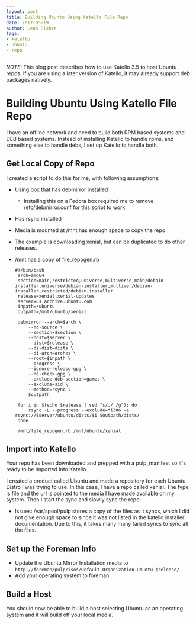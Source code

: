 ```yaml
---
layout: post
title: Building Ubuntu Using Katello File Repo
date: 2017-05-19
author: Leah Fisher
tags:
- katello
- ubuntu
- repo
---
```


*NOTE:* This blog post describes how to use Katello 3.5 to host Ubuntu repos. If you are using a later version of Katello, it may already support deb packages natively.

# Building Ubuntu Using Katello File Repo
I have an offline network and need to build both RPM based systems and DEB based systems. Instead of installing Katello to handle rpms, and something else to handle debs, I set up Katello to handle both.

## Get Local Copy of Repo
I created a script to do this for me, with following assumptions:

 - Using box that has debmirror installed
	 - Installing this on a Fedora box required me to remove /etc/debmirror.conf for this script to work
 - Has rsync installed
 - Media is mounted at /mnt has enough space to copy the repo
 - The example is downloading xenial, but can be duplicated to do other releases.
 - /mnt has a copy of [file_repogen.rb](https://gist.github.com/jlsherrill/e7c72e1ed82379955c2208ac472b0be7)

 

       #!/bin/bash
        arch=amd64
        section=main,restricted,universe,multiverse,main/debain-installer,universe/debian-installer,multiver/debian-installer,restricted/debian-installer
        release=xenial,xenial-updates
        server=us.archive.ubuntu.com
        inpath=/ubuntu
        outpath=/mnt/ubuntu/xenial
    
        debmirror --arch=$arch \
    	    --no-source \
    	    --section=$section \
    	    --host=$server \
    	    --dist=$release \
    	    --di-dist=dists \
    	    --di-arch=arches \
    	    --root=$inpath \
    	    --progress \
    	    --ignore-release-gpg \
    	    --no-check-gpg \
    	    --exclude-deb-section=games \
    	    --exclude=sid \
    	    --method=rsync \
    	    $outpath
    	    
    	for i in $(echo $release | sed "s/,/ /g"); do
    		rsync -L --progress --exclude=*i386 -a rsync://$server/ubuntu/dists/$i $outpath/dists/
    	done
    	
    	/mnt/file_repogen.rb /mnt/ubuntu/xenial

## Import into Katello
Your repo has been downloaded and prepped with a pulp_manifest so it's ready to be imported into Katello.

I created a product called Ubuntu and made a repository for each Ubuntu Distro I was trying to use. In this case, I have a repo called xenial. The type is file and the url is pointed to the media I have made available on my system. Then I start the sync and slowly sync the repo.

* Issues:  /var/spool/pulp stores a copy of the files as it syncs, which I did not give enough space to since it was not listed in the katello installer documentation.  Due to this, it takes many many failed syncs to sync all the files.

## Set up the Foreman Info

* Update the Ubuntu Mirror Installation media to `http://foreman/pulp/isos/Default_Organization-Ubuntu-$release/`
* Add your operating system to foreman

## Build a Host
You should now be able to build a host selecting Ubuntu as an operating system and it will build off your local media.
